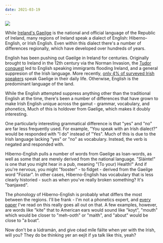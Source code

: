 ```yaml
---
date: 2021-03-19
---
```

![][giphy]

While [Ireland's Gaeilge][1] is the national and official language of the Republic of Ireland,
many regions of Ireland speak a dialect of English: Hiberno-English, or Irish English. 
Even within this dialect there's a number of differences regionally, which have developed
over hundreds of years.

English has been pushing out Gaeilge in Ireland for centuries.  Originally brought
to Ireland in the 12th century via the Norman Invasion, the [Tudor conquest][2]
led to English speaking immigrants flooding Ireland, and a general suppresion of
the Irish language.  More recently, [only 4% of surveyed Irish speakers][3]
speak Gaelige in their daily life.  Otherwise, English is the predominant language
of the land.

While the English attempted suppress anything other than the traditional
English at the time, there's been a number of differences that have grown to
make Irish English unique across the gamut - grammar, vocabulary, and phonetics,
Much of this is holdover from Gaelige, which makes it doubly interesting.

One particularly interesting grammatical difference is that "yes" and "no" are
far less frequently used.  For example, "You speak with an Irish dialect?" would
be responded with "I do" instead of "Yes".  Much of this is due to
the Irish language lacking "yes" or "no" as vocabulary.  Instead,
the verb is negated and responded with.

Hiberno-English pulls a number of words from Gaeilge as loan-words, as well
as some that are merely derived from the national language.  "Sláinte!" is
one that you might hear in a pub, meaning "(To your) Health!"  And if you're
nervous, you might "fooster" - to fidget - derived from the Gaeilge word
"Fústar".  In other cases, Hiberno-English has vocabulary that is less
clearly historied - such as when you've really broken something?  It's
"banjaxed".

The phonology of Hiberno-English is probably what differs the most between
the regions.  I'll be frank - I'm not a phonetics expert, and [every paper][4]
I've read on this really goes all out on that.  A few examples, however,
are words like "kite" that to American ears would sound like "koyt",
"mouth" which would be closer to "meh-ooth" or "maith", and
"about" would be close to "a boat".

Now don't be a lúdramán, and give céad míle fáilte when yer with the Irish, will you?
They do be thinking yer an eejit if ya talk like this, yeah?

[giphy]: https://media.giphy.com/media/2z0OViv5TdAGs/giphy.gif

[1]: https://www.uni-due.de/DI/
[2]: https://en.wikipedia.org/wiki/Tudor_conquest_of_Ireland
[3]: https://www.cso.ie/en/releasesandpublications/ep/p-cp10esil/p10esil/ilg/
[4]: https://core.ac.uk/download/pdf/84678944.pdf
